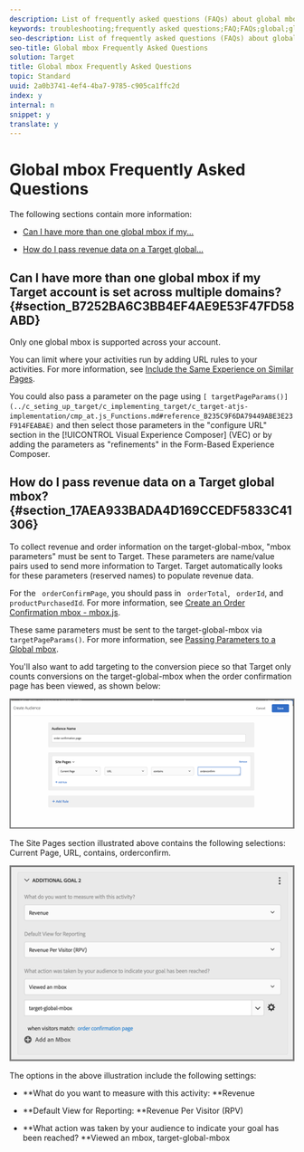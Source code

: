 ```yaml
---
description: List of frequently asked questions (FAQs) about global mboxes.
keywords: troubleshooting;frequently asked questions;FAQ;FAQs;global;global mbox
seo-description: List of frequently asked questions (FAQs) about global mboxes.
seo-title: Global mbox Frequently Asked Questions
solution: Target
title: Global mbox Frequently Asked Questions
topic: Standard
uuid: 2a0b3741-4ef4-4ba7-9785-c905ca1ffc2d
index: y
internal: n
snippet: y
translate: y
---
```


# Global mbox Frequently Asked Questions

The following sections contain more information: 


* [ Can I have more than one global mbox if my...](../c_seting_up_target/c_implementing_target/c_understanding-global-mbox/c_global-mbox-frequently-asked-questions.md#section_B7252BA6C3BB4EF4AE9E53F47FD58ABD) 

* [ How do I pass revenue data on a Target global...](../c_seting_up_target/c_implementing_target/c_understanding-global-mbox/c_global-mbox-frequently-asked-questions.md#section_17AEA933BADA4D169CCEDF5833C41306) 



## Can I have more than one global mbox if my Target account is set across multiple domains? {#section_B7252BA6C3BB4EF4AE9E53F47FD58ABD}

Only one global mbox is supported across your account. 

You can limit where your activities run by adding URL rules to your activities. For more information, see [ Include the Same Experience on Similar Pages](../c_experiences/t_temtest.md#task_2539D51A18044F82B0D9895636546781). 

You could also pass a parameter on the page using `[ targetPageParams()](../c_seting_up_target/c_implementing_target/c_target-atjs-implementation/cmp_at.js_Functions.md#reference_B235C9F6DA79449ABE3E23F914FEABAE)` and then select those parameters in the "configure URL" section in the [!UICONTROL  Visual Experience Composer] (VEC) or by adding the parameters as "refinements" in the Form-Based Experience Composer. 

## How do I pass revenue data on a Target global mbox? {#section_17AEA933BADA4D169CCEDF5833C41306}

To collect revenue and order information on the target-global-mbox, "mbox parameters" must be sent to Target. These parameters are name/value pairs used to send more information to Target. Target automatically looks for these parameters (reserved names) to populate revenue data. 

For the ` orderConfirmPage`, you should pass in ` orderTotal`, ` orderId`, and ` productPurchasedId`. For more information, see [ Create an Order Confirmation mbox - mbox.js](../c_seting_up_target/c_implementing_target/t_mbox_download/t_orderconfirm_create.md#task_0036D5F6C062442788BB55E872816D82). 

These same parameters must be sent to the target-global-mbox via ` targetPageParams()`. For more information, see [ Passing Parameters to a Global mbox](../c_seting_up_target/c_implementing_target/c_understanding-global-mbox/c_pass_parameters_to_global_mbox.md#concept_33362A04146C4E3C8E7089B65F38B5E5). 

You'll also want to add targeting to the conversion piece so that Target only counts conversions on the target-global-mbox when the order confirmation page has been viewed, as shown below: 

![](../../../assets/revenue1.png) 

The Site Pages section illustrated above contains the following selections: Current Page, URL, contains, orderconfirm. 

![](../../../assets/revenue2.png) 

The options in the above illustration include the following settings: 


* **What do you want to measure with this activity: **Revenue 

* **Default View for Reporting: **Revenue Per Visitor (RPV) 

* **What action was taken by your audience to indicate your goal has been reached? **Viewed an mbox, target-global-mbox 


